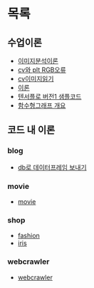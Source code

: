 # 목록
## 수업이론
- <a href="https://github.com/SeongJun2Moon/MSAProject/tree/main/DjangoServer/이론/cv.md">이미지분석이론</a>
- <a href="https://github.com/SeongJun2Moon/MSAProject/tree/main/DjangoServer/이론/cv와 plt RGB오류.md">cv와 plt RGB오류</a>
- <a href="https://github.com/SeongJun2Moon/MSAProject/tree/main/DjangoServer/이론/cv이미지읽기.md">cv이미지읽기</a>
- <a href="https://github.com/SeongJun2Moon/MSAProject/tree/main/DjangoServer/이론/이론.md">이론</a>
- <a href="https://github.com/SeongJun2Moon/MSAProject/tree/main/DjangoServer/이론/텐서플로 버전1 샘플코드.md">텐서플로 버전1 샘플코드</a>
- <a href="https://github.com/SeongJun2Moon/MSAProject/tree/main/DjangoServer/이론/함수형그래프 개요.md">함수형그래프 개요</a>

## 코드 내 이론
### blog
- <a href="https://github.com/SeongJun2Moon/MSAProject/tree/main/DjangoServer/blog/busers">db로 데이터프레임 보내기</a>
### movie
- <a href="https://github.com/SeongJun2Moon/MSAProject/tree/main/DjangoServer/movie/코드내이론.md">movie</a>
### shop
- <a href="https://github.com/SeongJun2Moon/MSAProject/tree/main/DjangoServer/shop/fashion/코드내이론.md">fashion</a>
- <a href="https://github.com/SeongJun2Moon/MSAProject/tree/main/DjangoServer/shop/iris/코드내이론.md">iris</a>
### webcrawler
- <a href="https://github.com/SeongJun2Moon/MSAProject/tree/main/DjangoServer/webcrawler/코드내이론.md">webcrawler</a>